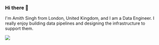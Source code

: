 ### Hi there 👋

I'm Amith Singh from London, United Kingdom, and I am a Data Engineer. I really enjoy building data pipelines and designing the infrastructure to support them.

[<img src="https://img.icons8.com/color/48/000000/linkedin.png"/>](https://www.linkedin.com/in/amyth-singh/)

